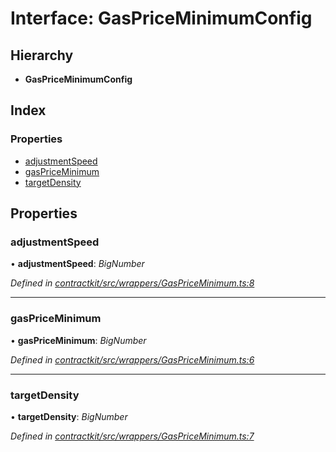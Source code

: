 # Interface: GasPriceMinimumConfig

## Hierarchy

* **GasPriceMinimumConfig**

## Index

### Properties

* [adjustmentSpeed](_wrappers_gaspriceminimum_.gaspriceminimumconfig.md#adjustmentspeed)
* [gasPriceMinimum](_wrappers_gaspriceminimum_.gaspriceminimumconfig.md#gaspriceminimum)
* [targetDensity](_wrappers_gaspriceminimum_.gaspriceminimumconfig.md#targetdensity)

## Properties

###  adjustmentSpeed

• **adjustmentSpeed**: *BigNumber*

*Defined in [contractkit/src/wrappers/GasPriceMinimum.ts:8](https://github.com/celo-org/celo-monorepo/blob/master/packages/sdk/contractkit/src/wrappers/GasPriceMinimum.ts#L8)*

___

###  gasPriceMinimum

• **gasPriceMinimum**: *BigNumber*

*Defined in [contractkit/src/wrappers/GasPriceMinimum.ts:6](https://github.com/celo-org/celo-monorepo/blob/master/packages/sdk/contractkit/src/wrappers/GasPriceMinimum.ts#L6)*

___

###  targetDensity

• **targetDensity**: *BigNumber*

*Defined in [contractkit/src/wrappers/GasPriceMinimum.ts:7](https://github.com/celo-org/celo-monorepo/blob/master/packages/sdk/contractkit/src/wrappers/GasPriceMinimum.ts#L7)*
